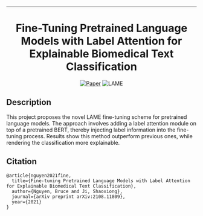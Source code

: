---

<div align="center">    
 
# Fine-Tuning Pretrained Language Models with Label Attention for Explainable Biomedical Text Classification     

[![Paper](http://img.shields.io/badge/paper-arxiv.1001.2234-B31B1B.svg)](https://arxiv.org/abs/2108.11809)
![LAME](lame.png)
</div>
 
## Description   
This project proposes the novel LAME fine-tuning scheme for pretrained language models. The approach involves adding a label attention module on top of a pretrained BERT, thereby injecting label information into the fine-tuning process. Results show this method outperform previous ones, while rendering the classification more explainable.

## Citation   
```
@article{nguyen2021fine,
  title={Fine-tuning Pretrained Language Models with Label Attention for Explainable Biomedical Text Classification},
  author={Nguyen, Bruce and Ji, Shaoxiong},
  journal={arXiv preprint arXiv:2108.11809},
  year={2021}
}
```   
